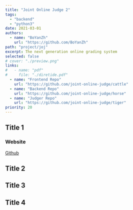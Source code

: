 ```yaml
---
title: "Joint Online Judge 2"
tags:
  - "backend"
  - "python3"
date: 2021-03-01
authors:
  - name: "BoYanZh"
    url: "https://github.com/BoYanZh"
path: "project/joj"
excerpt: The next generation online grading system
selected: false
# cover: "./preview.png"
links:
#   - name: "pdf"
#     file: "./diretide.pdf"
  - name: "Frontend Repo"
    url: "https://github.com/joint-online-judge/cattle"
  - name: "Backend Repo"
    url: "https://github.com/joint-online-judge/horse"
  - name: "Judger Repo"
    url: "https://github.com/joint-online-judge/tiger"
priority: 20
---
```


## Title 1

<!-- ### Preview

[Preview](./preview.png) -->

### Website

[Github](https://github.com/joint-online-judge)

## Title 2

## Title 3

## Title 4

